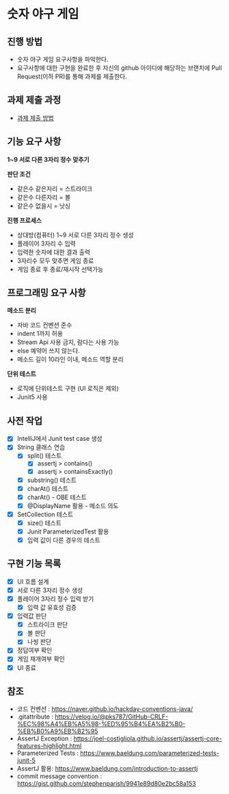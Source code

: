 # 숫자 야구 게임
## 진행 방법
* 숫자 야구 게임 요구사항을 파악한다.
* 요구사항에 대한 구현을 완료한 후 자신의 github 아이디에 해당하는 브랜치에 Pull Request(이하 PR)를 통해 과제를 제출한다.

## 과제 제출 과정
* [과제 제출 방법](https://github.com/next-step/nextstep-docs/tree/master/precourse)

## 기능 요구 사항
**1~9 서로 다른 3자리 정수 맞추기**   

**판단 조건**   
* 같은수 같은자리 = 스트라이크
* 같은수 다른자리 = 볼
* 같은수 없을시 = 낫싱   

**진행 프로세스**
* 상대방(컴퓨터) 1~9 서로 다른 3자리 정수 생성
* 플레이어 3자리 수 입력
* 입력한 숫자에 대한 결과 출력
* 3자리수 모두 맞추면 게임 종료
* 게임 종료 후 종료/재시작 선택가능

## 프로그래밍 요구 사항

**메소드 분리**   
* 자바 코드 컨벤션 준수   
* indent 1까지 허용   
* Stream Api 사용 금지, 람다는 사용 가능   
* else 예약어 쓰지 않는다.   
* 메소드 길이 10라인 이내, 메소드 역할 분리   
   
**단위 테스트**   
* 로직에 단위테스트 구현 (UI 로직은 제외)   
* Junit5 사용   

## 사전 작업
* [x] IntelliJ에서 Junit test case 생성 
* [x] String 클래스 연습
    * [x] split() 테스트
        * [x] assertj > contains()
        * [x] assertj > containsExactly()
    * [x] substring() 테스트
    * [x] charAt() 테스트
    * [x] charAt() - OBE 테스트
    * [x] @DisplayName 활용 - 메소드 의도
* [x] SetCollection 테스트
    * [x] size() 테스트
    * [x] Junit ParameterizedTest 활용
    * [x] 입력 값이 다른 경우의 테스트
    
## 구현 기능 목록   
* [x] UI 흐름 설계
* [x] 서로 다른 3자리 정수 생성
* [x] 플레이어 3자리 정수 입력 받기
    * [x] 입력 값 유효성 검증
* [x] 입력값 판단
    * [x]  스트라이크 판단
    * [x]  볼 판단
    * [x]  나씽 판단 
* [x]  정답여부 확인
* [x]  게임 재개여부 확인
* [x]  UI 종료

## 참조
* 코드 컨벤션 : <https://naver.github.io/hackday-conventions-java/>   
* .gitattribute : <https://velog.io/@pks787/GitHub-CRLF-%EC%98%A4%EB%A5%98-%ED%95%B4%EA%B2%B0-%EB%B0%A9%EB%B2%95>
* AssertJ Exception : <https://joel-costigliola.github.io/assertj/assertj-core-features-highlight.html>
* Parameterized Tests : <https://www.baeldung.com/parameterized-tests-junit-5>
* AssertJ 활용: <https://www.baeldung.com/introduction-to-assertj>
* commit message convention : <https://gist.github.com/stephenparish/9941e89d80e2bc58a153>
